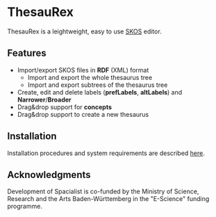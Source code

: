 # ThesauRex
ThesauRex is a leightweight, easy to use [SKOS](https://www.w3.org/2004/02/skos/) editor.

## Features
- Import/export SKOS files in **RDF** (XML) format
  - Import and export the whole thesaurus tree
  - Import and export subtrees of the thesaurus tree
- Create, edit and delete labels (**prefLabels**, **altLabels**) and **Narrower**/**Broader**
- Drag&drop support for **concepts**
- Drag&drop support to create a new thesaurus

## Installation
Installation procedures and system requirements are described [here](INSTALL.md).

## Acknowledgments

Development of Spacialist is co-funded by the Ministry of Science, Research and the Arts Baden-Württemberg in the "E-Science" funding programme.

